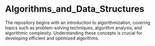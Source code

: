 # Algorithms_and_Data_Structures
The repository begins with an introduction to algorithmization, covering topics such as problem-solving techniques, algorithm analysis, and algorithmic complexity. Understanding these concepts is crucial for developing efficient and optimized algorithms.
